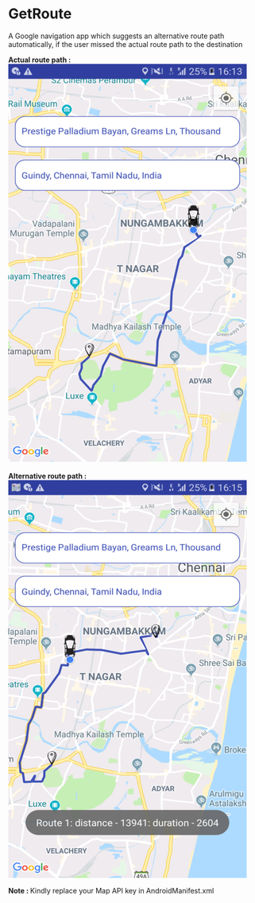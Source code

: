 # GetRoute
A Google navigation app which suggests an alternative route path automatically, if the user missed the actual route path to the destination

<b>Actual route path :</b><br>
![Actual map route](https://github.com/EsackN/GetRoute/blob/master/MapRoute_1.png)
<br><br>
<b>Alternative route path :</b><br>
![Alternative map route](https://github.com/EsackN/GetRoute/blob/master/MapRoute_2.png) 

<b>Note : </b>Kindly replace your Map API key in AndroidManifest.xml




